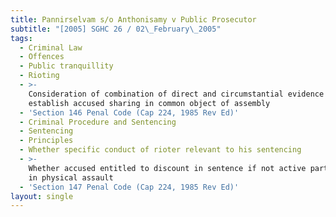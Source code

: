 ```yaml
---
title: Pannirselvam s/o Anthonisamy v Public Prosecutor
subtitle: "[2005] SGHC 26 / 02\_February\_2005"
tags:
  - Criminal Law
  - Offences
  - Public tranquillity
  - Rioting
  - >-
    Consideration of combination of direct and circumstantial evidence to
    establish accused sharing in common object of assembly
  - 'Section 146 Penal Code (Cap 224, 1985 Rev Ed)'
  - Criminal Procedure and Sentencing
  - Sentencing
  - Principles
  - Whether specific conduct of rioter relevant to his sentencing
  - >-
    Whether accused entitled to discount in sentence if not active participant
    in physical assault
  - 'Section 147 Penal Code (Cap 224, 1985 Rev Ed)'
layout: single
---
```


